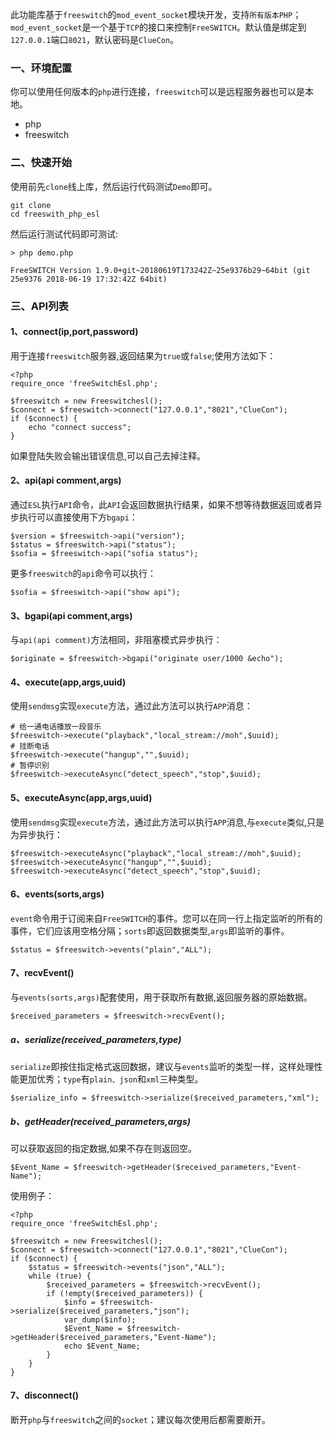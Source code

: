 
此功能库基于`freeswitch`的`mod_event_socket`模块开发，支持`所有版本PHP`；`mod_event_socket`是一个基于`TCP`的接口来控制`FreeSWITCH`。默认值是绑定到`127.0.0.1`端口`8021`，默认密码是`ClueCon`。


### 一、环境配置

你可以使用任何版本的`php`进行连接，`freeswitch`可以是远程服务器也可以是本地。

- php
- freeswitch

### 二、快速开始
使用前先`clone`线上库，然后运行代码测试`Demo`即可。
```
git clone 
cd freeswith_php_esl

```
然后运行测试代码即可测试:
```
> php demo.php

FreeSWITCH Version 1.9.0+git~20180619T173242Z~25e9376b29~64bit (git 25e9376 2018-06-19 17:32:42Z 64bit)
```

### 三、API列表

#### 1、connect(ip,port,password)
用于连接`freeswitch`服务器,返回结果为`true`或`false`;使用方法如下：
```
<?php
require_once 'freeSwitchEsl.php';

$freeswitch = new Freeswitchesl();
$connect = $freeswitch->connect("127.0.0.1","8021","ClueCon");
if ($connect) {
	echo "connect success";
}
```
如果登陆失败会输出错误信息,可以自己去掉注释。

#### 2、api(api comment,args)

通过`ESL`执行`API`命令，此`API`会返回数据执行结果，如果不想等待数据返回或者异步执行可以直接使用下方`bgapi`：
```
$version = $freeswitch->api("version");
$status = $freeswitch->api("status");
$sofia = $freeswitch->api("sofia status");
```
更多`freeswitch`的`api`命令可以执行：
```
$sofia = $freeswitch->api("show api");
```

#### 3、bgapi(api comment,args)

与`api(api comment)`方法相同，非阻塞模式异步执行：
```
$originate = $freeswitch->bgapi("originate user/1000 &echo");
```

#### 4、execute(app,args,uuid)

使用`sendmsg`实现`execute`方法，通过此方法可以执行`APP`消息：

```
# 给一通电话播放一段音乐
$freeswitch->execute("playback","local_stream://moh",$uuid);
# 挂断电话
$freeswitch->execute("hangup","",$uuid);
# 暂停识别
$freeswitch->executeAsync("detect_speech","stop",$uuid);
```

#### 5、executeAsync(app,args,uuid)

使用`sendmsg`实现`execute`方法，通过此方法可以执行`APP`消息,与`execute`类似,只是为异步执行：
```
$freeswitch->executeAsync("playback","local_stream://moh",$uuid);
$freeswitch->executeAsync("hangup","",$uuid);
$freeswitch->executeAsync("detect_speech","stop",$uuid);
```

#### 6、events(sorts,args)

`event`命令用于订阅来自`FreeSWITCH`的事件。您可以在同一行上指定监听的所有的事件，它们应该用空格分隔；`sorts`即返回数据类型,`args`即监听的事件。
```
$status = $freeswitch->events("plain","ALL");
```

#### 7、recvEvent()

与`events(sorts,args)`配套使用，用于获取所有数据,返回服务器的原始数据。
```
$received_parameters = $freeswitch->recvEvent();
```
##### a、serialize(received_parameters,type)

`serialize`即按住指定格式返回数据，建议与`events`监听的类型一样，这样处理性能更加优秀；`type`有`plain、json`和`xml`三种类型。
```
$serialize_info = $freeswitch->serialize($received_parameters,"xml");
```

##### b、getHeader(received_parameters,args)

可以获取返回的指定数据,如果不存在则返回空。
```
$Event_Name = $freeswitch->getHeader($received_parameters,"Event-Name");
```

使用例子：
```
<?php
require_once 'freeSwitchEsl.php';

$freeswitch = new Freeswitchesl();
$connect = $freeswitch->connect("127.0.0.1","8021","ClueCon");
if ($connect) {
	$status = $freeswitch->events("json","ALL");
	while (true) {
		$received_parameters = $freeswitch->recvEvent();
		if (!empty($received_parameters)) {
			$info = $freeswitch->serialize($received_parameters,"json");
			var_dump($info);
			$Event_Name = $freeswitch->getHeader($received_parameters,"Event-Name");
			echo $Event_Name;
		}
	}
}
```

#### 7、disconnect()

断开`php`与`freeswitch`之间的`socket`；建议每次使用后都需要断开。
